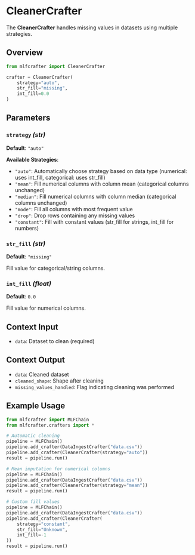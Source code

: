 # CleanerCrafter

The **CleanerCrafter** handles missing values in datasets using multiple strategies.

## Overview

```python
from mlfcrafter import CleanerCrafter

crafter = CleanerCrafter(
    strategy="auto",
    str_fill="missing",
    int_fill=0.0
)
```

## Parameters

### `strategy` *(str)*

**Default**: `"auto"`

**Available Strategies**:
- `"auto"`: Automatically choose strategy based on data type (numerical: uses int_fill, categorical: uses str_fill)
- `"mean"`: Fill numerical columns with column mean (categorical columns unchanged)
- `"median"`: Fill numerical columns with column median (categorical columns unchanged)
- `"mode"`: Fill all columns with most frequent value
- `"drop"`: Drop rows containing any missing values
- `"constant"`: Fill with constant values (str_fill for strings, int_fill for numbers)

### `str_fill` *(str)*

**Default**: `"missing"`

Fill value for categorical/string columns.

### `int_fill` *(float)*

**Default**: `0.0`

Fill value for numerical columns.

## Context Input

- `data`: Dataset to clean (required)

## Context Output

- `data`: Cleaned dataset
- `cleaned_shape`: Shape after cleaning
- `missing_values_handled`: Flag indicating cleaning was performed

## Example Usage

```python
from mlfcrafter import MLFChain
from mlfcrafter.crafters import *

# Automatic cleaning
pipeline = MLFChain()
pipeline.add_crafter(DataIngestCrafter("data.csv"))
pipeline.add_crafter(CleanerCrafter(strategy="auto"))
result = pipeline.run()

# Mean imputation for numerical columns
pipeline = MLFChain()
pipeline.add_crafter(DataIngestCrafter("data.csv"))
pipeline.add_crafter(CleanerCrafter(strategy="mean"))
result = pipeline.run()

# Custom fill values
pipeline = MLFChain()
pipeline.add_crafter(DataIngestCrafter("data.csv"))
pipeline.add_crafter(CleanerCrafter(
    strategy="constant",
    str_fill="Unknown",
    int_fill=-1
))
result = pipeline.run()
``` 
